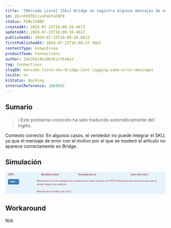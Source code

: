 ```yaml
---
title: '[Mercado Livre] [Sku] Bridge no registra algunos mensajes de error'
id: 2GcnFE9TKcivoPekYuCNF9
status: PUBLISHED
createdAt: 2024-07-23T16:00:26.447Z
updatedAt: 2024-07-23T16:08:16.661Z
publishedAt: 2024-07-23T16:08:16.661Z
firstPublishedAt: 2024-07-23T16:00:27.366Z
contentType: knownIssue
productTeam: Connections
author: 2mXZkbi0oi061KicTExNjo
tag: Connections
slugEN: mercado-livre-sku-bridge-isnt-logging-some-error-messages
locale: es
kiStatus: Backlog
internalReference: 1069692
---
```


## Sumario

>ℹ️ Este problema conocido ha sido traducido automáticamente del inglés.


Contexto correcto: En algunos casos, el vendedor no puede integrar el SKU, ya que el mensaje de error con el motivo por el que se moderó el artículo no aparece correctamente en Bridge.



##

## Simulación


 ![](https://raw.githubusercontent.com/vtexdocs/help-center-content/refs/heads/main/docs/es/known-issues/Connections/mercado-livre-sku-bridge-no-registra-algunos-mensajes-de-error_1.png)


##

## Workaround


N/A





